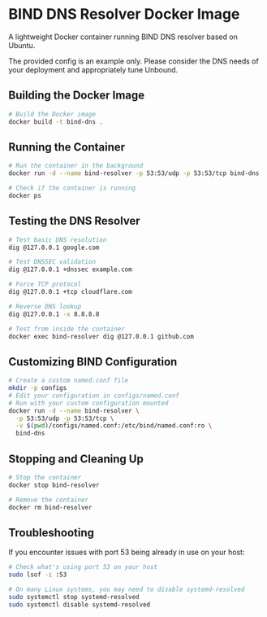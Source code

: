 # BIND DNS Resolver Docker Image

A lightweight Docker container running BIND DNS resolver based on Ubuntu.

The provided config is an example only. Please consider the DNS needs of your deployment and appropriately tune Unbound.

## Building the Docker Image

```bash
# Build the Docker image
docker build -t bind-dns .
```

## Running the Container

```bash
# Run the container in the background
docker run -d --name bind-resolver -p 53:53/udp -p 53:53/tcp bind-dns

# Check if the container is running
docker ps
```

## Testing the DNS Resolver

```bash
# Test basic DNS resolution
dig @127.0.0.1 google.com

# Test DNSSEC validation
dig @127.0.0.1 +dnssec example.com

# Force TCP protocol
dig @127.0.0.1 +tcp cloudflare.com

# Reverse DNS lookup
dig @127.0.0.1 -x 8.8.8.8

# Test from inside the container
docker exec bind-resolver dig @127.0.0.1 github.com
```

## Customizing BIND Configuration

```bash
# Create a custom named.conf file
mkdir -p configs
# Edit your configuration in configs/named.conf
# Run with your custom configuration mounted
docker run -d --name bind-resolver \
  -p 53:53/udp -p 53:53/tcp \
  -v $(pwd)/configs/named.conf:/etc/bind/named.conf:ro \
  bind-dns
```

## Stopping and Cleaning Up

```bash
# Stop the container
docker stop bind-resolver

# Remove the container
docker rm bind-resolver
```

## Troubleshooting

If you encounter issues with port 53 being already in use on your host:

```bash
# Check what's using port 53 on your host
sudo lsof -i :53

# On many Linux systems, you may need to disable systemd-resolved
sudo systemctl stop systemd-resolved
sudo systemctl disable systemd-resolved
```


